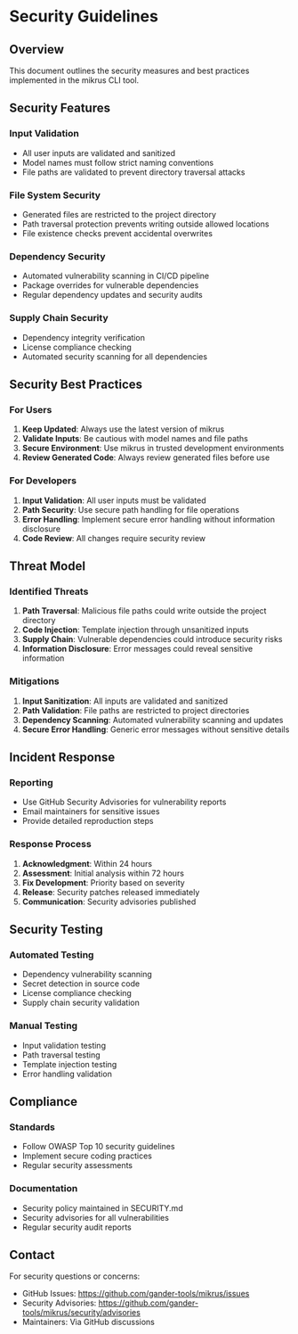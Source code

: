 # Security Guidelines

## Overview

This document outlines the security measures and best practices implemented in the mikrus CLI tool.

## Security Features

### Input Validation
- All user inputs are validated and sanitized
- Model names must follow strict naming conventions
- File paths are validated to prevent directory traversal attacks

### File System Security  
- Generated files are restricted to the project directory
- Path traversal protection prevents writing outside allowed locations
- File existence checks prevent accidental overwrites

### Dependency Security
- Automated vulnerability scanning in CI/CD pipeline
- Package overrides for vulnerable dependencies
- Regular dependency updates and security audits

### Supply Chain Security
- Dependency integrity verification
- License compliance checking
- Automated security scanning for all dependencies

## Security Best Practices

### For Users
1. **Keep Updated**: Always use the latest version of mikrus
2. **Validate Inputs**: Be cautious with model names and file paths
3. **Secure Environment**: Use mikrus in trusted development environments
4. **Review Generated Code**: Always review generated files before use

### For Developers
1. **Input Validation**: All user inputs must be validated
2. **Path Security**: Use secure path handling for file operations
3. **Error Handling**: Implement secure error handling without information disclosure
4. **Code Review**: All changes require security review

## Threat Model

### Identified Threats
1. **Path Traversal**: Malicious file paths could write outside the project directory
2. **Code Injection**: Template injection through unsanitized inputs  
3. **Supply Chain**: Vulnerable dependencies could introduce security risks
4. **Information Disclosure**: Error messages could reveal sensitive information

### Mitigations
1. **Input Sanitization**: All inputs are validated and sanitized
2. **Path Validation**: File paths are restricted to project directories
3. **Dependency Scanning**: Automated vulnerability scanning and updates
4. **Secure Error Handling**: Generic error messages without sensitive details

## Incident Response

### Reporting
- Use GitHub Security Advisories for vulnerability reports
- Email maintainers for sensitive issues
- Provide detailed reproduction steps

### Response Process
1. **Acknowledgment**: Within 24 hours
2. **Assessment**: Initial analysis within 72 hours
3. **Fix Development**: Priority based on severity
4. **Release**: Security patches released immediately
5. **Communication**: Security advisories published

## Security Testing

### Automated Testing
- Dependency vulnerability scanning
- Secret detection in source code  
- License compliance checking
- Supply chain security validation

### Manual Testing
- Input validation testing
- Path traversal testing
- Template injection testing
- Error handling validation

## Compliance

### Standards
- Follow OWASP Top 10 security guidelines
- Implement secure coding practices
- Regular security assessments

### Documentation
- Security policy maintained in SECURITY.md
- Security advisories for all vulnerabilities
- Regular security audit reports

## Contact

For security questions or concerns:
- GitHub Issues: https://github.com/gander-tools/mikrus/issues
- Security Advisories: https://github.com/gander-tools/mikrus/security/advisories
- Maintainers: Via GitHub discussions
